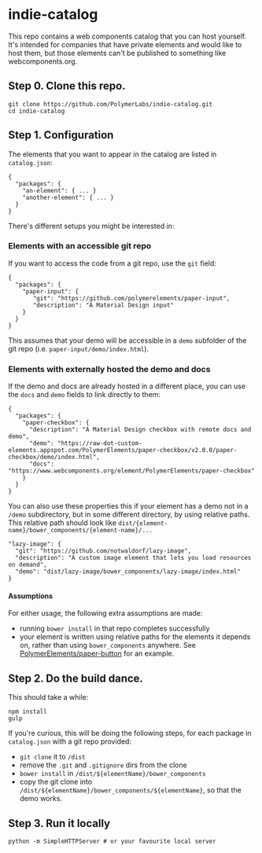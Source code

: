 # indie-catalog

This repo contains a web components catalog that you can host yourself.
It's intended for companies that have private elements and would like
to host them, but those elements can't be published to something like
webcomponents.org.

## Step 0. Clone this repo.
```
git clone https://github.com/PolymerLabs/indie-catalog.git
cd indie-catalog
```

## Step 1. Configuration
The elements that you want to appear in the catalog are listed in `catalog.json`:

```
{
  "packages": {
    "an-element": { ... }
    "another-element": { ... }
  }
}
```

There's different setups you might be interested in:

### Elements with an accessible git repo
If you want to access the code from a git repo, use the `git` field:

```
{
  "packages": {
    "paper-input": {
       "git": "https://github.com/polymerelements/paper-input",
       "description": "A Material Design input"
    }
  }
}
```

This assumes that your demo will be accessible in a `demo` subfolder
of the git repo (i.e. `paper-input/demo/index.html`).

### Elements with externally hosted the demo and docs
If the demo and docs are already hosted in a different place, you can use the
`docs` and `demo` fields to link directly to them:
```
{
  "packages": {
    "paper-checkbox": {
      "description": "A Material Design checkbox with remote docs and demo",
      "demo": "https://raw-dot-custom-elements.appspot.com/PolymerElements/paper-checkbox/v2.0.0/paper-checkbox/demo/index.html",
      "docs": "https://www.webcomponents.org/element/PolymerElements/paper-checkbox"
    }
  }
}
```

You can also use these properties this if your element has a demo not
in a `/demo` subdirectory, but in some different directory, by using relative paths.
This relative path should look like `dist/{element-name}/bower_components/{element-name}/...`

```
"lazy-image": {
  "git": "https://github.com/notwaldorf/lazy-image",
  "description": "A custom image element that lets you load resources on demand",
  "demo": "dist/lazy-image/bower_components/lazy-image/index.html"    
}
```

#### Assumptions
For either usage, the following extra assumptions are made:
- running `bower install` in that repo completes successfully
- your element is written using relative paths for the elements it
depends on, rather than using `bower_components` anywhere. See
[PolymerElements/paper-button](https://github.com/PolymerElements/paper-button/blob/master/paper-button.html#L11) for an example.

## Step 2. Do the build dance.
This should take a while:

```
npm install
gulp
```

If you're curious, this will be doing the following steps, for each package in `catalog.json`
with a git repo provided:
- `git clone` it to `/dist`
- remove the `.git` and `.gitignore` dirs from the clone
- `bower install` in `/dist/${elementName}/bower_components`
- copy the git clone into `/dist/${elementName}/bower_components/${elementName}`,
so that the demo works.

## Step 3. Run it locally

```
python -m SimpleHTTPServer # or your favourite local server
```
